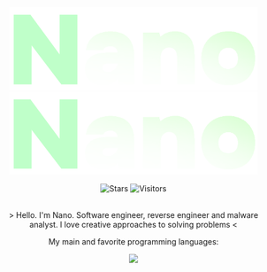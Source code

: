 <p align="center">
  <img alt="btb-logo" src="./Images/logo.png#gh-dark-mode-only" width="450" />
   <img alt="btb-logo" src="./Images/logo.png#gh-light-mode-only" width="450" />
</p>

<div align=center style="background-color: transparent;">
	<img alt="Stars" src="https://img.shields.io/github/stars/bytenano?label=stars"/>
	<img alt="Visitors" src="https://visitor-badge.laobi.icu/badge?page_id=bytenano"/>
</div>

<br />

<p align="center">
> Hello. I'm Nano. Software engineer, reverse engineer and malware analyst. I love creative approaches to solving problems <
</p>

<p align="center">
My main and favorite programming languages:
</p>

<div align=center style="background-color: transparent;">
	<img src="https://skillicons.dev/icons?i=cs,cpp,c,python,"/>
</div>
